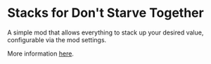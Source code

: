 # Stacks for Don't Starve Together
A simple mod that allows everything to stack up your desired value, configurable via the mod settings.

More information [here](https://sites.google.com/view/cr4shmaster/stacks-ds-dst).
